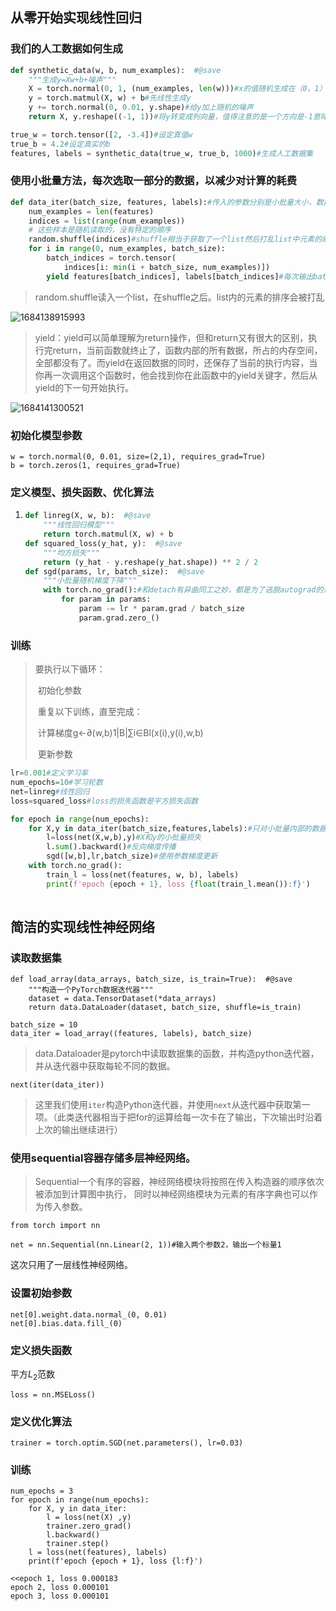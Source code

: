 ## 从零开始实现线性回归

### 我们的人工数据如何生成



```python
def synthetic_data(w, b, num_examples):  #@save
    """生成y=Xw+b+噪声"""
    X = torch.normal(0, 1, (num_examples, len(w)))#x的值随机生成在（0，1）之间，形状为[样本的长度，参数w的长度]
    y = torch.matmul(X, w) + b#先线性生成y
    y += torch.normal(0, 0.01, y.shape)#给y加上随机的噪声
    return X, y.reshape((-1, 1))#将y转变成列向量，值得注意的是一个方向是-1意味着在reshape的时候不需要限定那个维度的长短，只需要考虑满足其他确定的

true_w = torch.tensor([2, -3.4])#设定真值w
true_b = 4.2#设定真实的b
features, labels = synthetic_data(true_w, true_b, 1000)#生成人工数据集
```

### 使用小批量方法，每次选取一部分的数据，以减少对计算的耗费

```python
def data_iter(batch_size, features, labels):#传入的参数分别是小批量大小，数据的特征，数据的标签
    num_examples = len(features)
    indices = list(range(num_examples))
    # 这些样本是随机读取的，没有特定的顺序
    random.shuffle(indices)#shuffle相当于获取了一个list然后打乱list中元素的顺序
    for i in range(0, num_examples, batch_size):
        batch_indices = torch.tensor(
            indices[i: min(i + batch_size, num_examples)])
        yield features[batch_indices], labels[batch_indices]#每次输出batch大小的
```

> random.shuffle读入一个list，在shuffle之后。list内的元素的排序会被打乱

![1684138915993](C:\Users\裴英豪\Desktop\思维导图总结\第二个月\深度学习笔记\source\random,shuffle.png)

> yield：yield可以简单理解为return操作，但和return又有很大的区别，执行完return，当前函数就终止了，函数内部的所有数据，所占的内存空间，全部都没有了。而yield在返回数据的同时，还保存了当前的执行内容，当你再一次调用这个函数时，他会找到你在此函数中的yield关键字，然后从yield的下一句开始执行。

![1684141300521](C:\Users\裴英豪\Desktop\思维导图总结\第二个月\深度学习笔记\source\yield的使用.png)



### 初始化模型参数

```
w = torch.normal(0, 0.01, size=(2,1), requires_grad=True)
b = torch.zeros(1, requires_grad=True)
```



### 定义模型、损失函数、优化算法

1. ```python
   def linreg(X, w, b):  #@save
       """线性回归模型"""
       return torch.matmul(X, w) + b
   def squared_loss(y_hat, y):  #@save
       """均方损失"""
       return (y_hat - y.reshape(y_hat.shape)) ** 2 / 2
   def sgd(params, lr, batch_size):  #@save
       """小批量随机梯度下降"""
       with torch.no_grad():#和detach有异曲同工之妙，都是为了逃脱autograd的追踪
           for param in params:
               param -= lr * param.grad / batch_size
               param.grad.zero_()
   ```


### 训练

> 要执行以下循环：
>
> ​		初始化参数
>
> ​		重复以下训练，直至完成：
>
> ​					计算梯度g←∂(w,b)1|B|∑i∈Bl(x(i),y(i),w,b)
>
> ​					更新参数

```python
lr=0.001#定义学习率
num_epochs=10#学习轮数
net=linreg#线性回归
loss=squared_loss#loss的损失函数是平方损失函数

for epoch in range(num_epochs):
    for X,y in data_iter(batch_size,features,labels):#只对小批量内部的数据进行梯度计算
        l=loss(net(X,w,b),y)#X和y的小批量损失
        l.sum().backward()#反向梯度传播
        sgd([w,b],lr,batch_size)#使用参数梯度更新
    with torch.no_grad():
        train_l = loss(net(features, w, b), labels)
        print(f'epoch {epoch + 1}, loss {float(train_l.mean()):f}')
        
```





## 简洁的实现线性神经网络

### 读取数据集

```
def load_array(data_arrays, batch_size, is_train=True):  #@save
    """构造一个PyTorch数据迭代器"""
    dataset = data.TensorDataset(*data_arrays)
    return data.DataLoader(dataset, batch_size, shuffle=is_train)

batch_size = 10
data_iter = load_array((features, labels), batch_size)
```

> data.Dataloader是pytorch中读取数据集的函数，并构造python迭代器，并从迭代器中获取每轮不同的数据。



```
next(iter(data_iter))
```

>这里我们使用`iter`构造Python迭代器，并使用`next`从迭代器中获取第一项。（此类迭代器相当于把for的运算给每一次卡在了输出，下次输出时沿着上次的输出继续进行）



### 使用sequential容器存储多层神经网络。

> Sequential一个有序的容器，神经网络模块将按照在传入构造器的顺序依次被添加到计算图中执行， 同时以神经网络模块为元素的有序字典也可以作为传入参数。

```
from torch import nn

net = nn.Sequential(nn.Linear(2, 1))#输入两个参数2，输出一个标量1
```

这次只用了一层线性神经网络。

### 设置初始参数

```
net[0].weight.data.normal_(0, 0.01)
net[0].bias.data.fill_(0)
```



### 定义损失函数

平方$L_2$范数

```
loss = nn.MSELoss()
```

### 定义优化算法

```
trainer = torch.optim.SGD(net.parameters(), lr=0.03)
```

### 训练

```
num_epochs = 3
for epoch in range(num_epochs):
    for X, y in data_iter:
        l = loss(net(X) ,y)
        trainer.zero_grad()
        l.backward()
        trainer.step()
    l = loss(net(features), labels)
    print(f'epoch {epoch + 1}, loss {l:f}')
```

```
<<epoch 1, loss 0.000183
epoch 2, loss 0.000101
epoch 3, loss 0.000101
```

